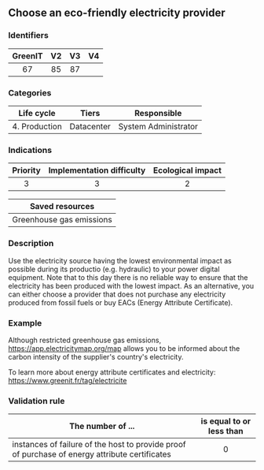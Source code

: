 ## Choose an eco-friendly electricity provider

### Identifiers

| GreenIT |  V2  | V3  |  V4  |
|:-------:|:----:|:---:|:----:|
| 67      | 85   | 87  |      |

### Categories

|  Life cycle   |   Tiers    |     Responsible      |
|:-------------:|:----------:|:--------------------:|
| 4. Production | Datacenter | System Administrator |

### Indications

|      Priority      | Implementation difficulty | Ecological impact |
|:------------------:|:-------------------------:|:-----------------:|
|         3          |             3             |         2         |

|                      Saved resources                      |
|:---------------------------------------------------------:|
|                 Greenhouse gas emissions                  |

### Description

Use the electricity source having the lowest environmental impact as possible during its productio  (e.g. hydraulic) to your power digital equipment. 
Note that to this day there is no reliable way to ensure that the electricity has been produced with the lowest impact.
As an alternative, you can either choose a provider that does not purchase any electricity produced from fossil fuels or buy EACs (Energy Attribute Certificate).

### Example

Although restricted  greenhouse gas emissions, https://app.electricitymap.org/map allows you to be informed about the carbon intensity of the supplier's country's electricity.

To learn more about energy attribute certificates and electricity:
https://www.greenit.fr/tag/electricite

### Validation rule

| The number of ...                                                                              | is equal to or less than |  
|------------------------------------------------------------------------------------------------|:------------------------:|
| instances of failure of the host to provide proof of purchase of energy attribute certificates |             0            |
